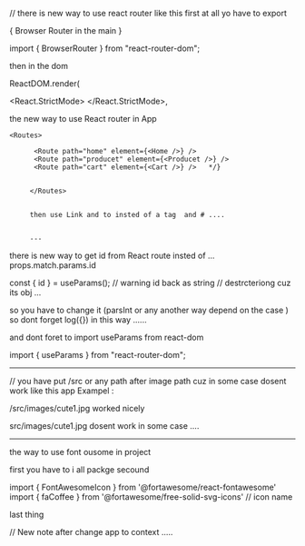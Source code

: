 // there is new way to use react router like this first at all yo have to export 

{ Browser Router in the main } 

import { BrowserRouter } from "react-router-dom";

then in the dom 

ReactDOM.render(

  <React.StrictMode>
    <BrowserRouter>
      <App />
    </BrowserRouter>
  </React.StrictMode>,
  
  the new way to use React router in App 

    <Routes>
        
          <Route path="home" element={<Home />} />
          <Route path="producet" element={<Producet />} />
          <Route path="cart" element={<Cart />} />   */}

       
         </Routes>  


         then use Link and to insted of a tag  and # ....  


         --- 


  there is new way to get id from React route insted of  ...   props.match.params.id 

  const { id } = useParams(); // warning id back as string //  destrcteriong cuz its obj ... 

  so you have to change it (parsInt or any another way depend on the case ) so dont forget log({}) in this way ...... 
 
  and dont foret to import useParams from react-dom 

   import { useParams } from "react-router-dom"; 

   ---       


  // you have put /src or any path after image path cuz in some case dosent work like this app Exampel :  

   /src/images/cute1.jpg  worked nicely 

   src/images/cute1.jpg   dosent work in some case .... 

--- 

 the way to use font ousome in project 

 first you have to i all packge 
 secound 

 import { FontAwesomeIcon } from '@fortawesome/react-fontawesome'
import { faCoffee } from '@fortawesome/free-solid-svg-icons' // icon name 

last thing 
           <FontAwesomeIcon icon={faCoffee} >  </FontAwesomeIcon>

 
// New note after change app to context ..... 

  